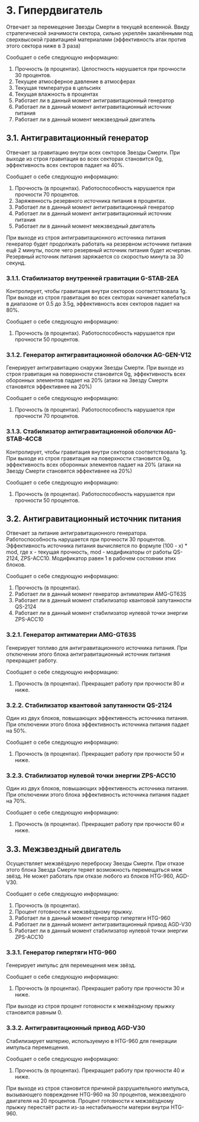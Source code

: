 # 3. Гипердвигатель
Отвечает за перемещение Звезды Смерти в текущей вселенной. Ввиду стратегической значимости сектора, сильно укреплён закалёнными под сверхвысокой гравитацией материалами (эффективность атак против этого сектора ниже в 3 раза)

Сообщает о себе следующую информацию:
1. Прочность (в процентах). Целостность нарушается при прочности 30 процентов.
2. Текущее атмосферное давление в атмосферах
3. Текущая температура в цельсиях
4. Текущая влажность в процентах
5. Работает ли в данный момент антигравитационный генератор
6. Работает ли в данный момент антигравитационный источник питания
7. Работает ли в данный момент межзвездный двигатель

## 3.1. Антигравитационный генератор
Отвечает за гравитацию внутри всех секторов Звезды Смерти. При выходе из строя гравитация во всех секторах становится 0g, эффективность всех секторов падает на 40%.

Сообщает о себе следующую информацию:
1. Прочность (в процентах). Работоспособность нарушается при прочности 70 процентов.
2. Заряженность резервного источника питания в процентах.
3. Работает ли в данный момент антигравитационный генератор
4. Работает ли в данный момент антигравитационный источник питания
5. Работает ли в данный момент межзвездный двигатель

При выходе из строя антигравитационного источника питания генератор будет продолжать работать на резервном источнике питания ещё 2 минуты, после чего резервный источник питания будет исчерпан. Резервный источник питания заряжается со скоростью минута за 30 секунд.

### 3.1.1. Стабилизатор внутренней гравитации G-STAB-2EA
Контролирует, чтобы гравитация внутри секторов соответствовала 1g. При выходе из строя гравитация во всех секторах начинает калебаться в диапазоне от 0.5 до 3.5g, эффективность всех секторов падает на 80%.

Сообщает о себе следующую информацию:
1. Прочность (в процентах). Работоспособность нарушается при прочности 50 процентов.

### 3.1.2. Генератор антигравитационной оболочки AG-GEN-V12
Генерирует антигравитацию снаружи Звезды Смерти. При выходе из строя гравитация на поверхности становится 0g, эффективность всех оборонных элементов падает на 20% (атаки на Звезду Смерти становятся эффективнее на 20%)

Сообщает о себе следующую информацию:
1. Прочность (в процентах). Работоспособность нарушается при прочности 70 процентов.
### 3.1.3. Стабилизатор антигравитационной оболочки AG-STAB-4CC8
Контролирует, чтобы гравитация внутри секторов соответствовала 1g. При выходе из строя гравитация на поверхности становится 0g, эффективность всех оборонных элементов падает на 20% (атаки на Звезду Смерти становятся эффективнее на 20%)

Сообщает о себе следующую информацию:
1. Прочность (в процентах). Работоспособность нарушается при прочности 50 процентов.

## 3.2. Антигравитационный источник питания
Отвечает за питание антигравитационного генератора. Работоспособность нарушается при прочности 30 процентов. Эффективность источника питания вычисляется по формуле (100 - x) * mod, где x - текущая прочность, mod - модификаторы от работы QS-2124, ZPS-ACC10. Модификатор равен 1 в рабочем состоянии этих блоков.

Сообщает о себе следующую информацию:
1. Прочность (в процентах). 
3. Работает ли в данный момент генератор антиматерии AMG-GT63S
4. Работает ли в данный момент стабилизатор квантовой запутанности QS-2124
5. Работает ли в данный момент стабилизатор нулевой точки энергии ZPS-ACC10

### 3.2.1. Генератор антиматерии AMG-GT63S
Генерирует топливо для антигравитационного источника питания. При отключении этого блока антигравитационный источник питания прекращает работу.

Сообщает о себе следующую информацию:
1. Прочность (в процентах). Прекращает работу при прочности 80 и ниже.

### 3.2.2. Стабилизатор квантовой запутанности QS-2124
Один из двух блоков, повышающих эффективность источника питания. При отключении этого блока эффективность источника питания падает на 50%.

Сообщает о себе следующую информацию:
1. Прочность (в процентах). Прекращает работу при прочности 50 и ниже.
### 3.2.3. Стабилизатор нулевой точки энергии ZPS-ACC10
Один из двух блоков, повышающих эффективность источника питания. При отключении этого блока эффективность источника питания падает на 70%.

Сообщает о себе следующую информацию:
1. Прочность (в процентах). Прекращает работу при прочности 60 и ниже.

## 3.3. Межзвездный двигатель
Осуществляет межзвёздную переброску Звезды Смерти. При отказе этого блока Звезда Смерти теряет возможность перемещаться меж звёзд. Не может работать при отказе любого из блоков HTG-960, AGD-V30.

Сообщает о себе следующую информацию:
1. Прочность (в процентах).
2. Процент готовности к межзвёздному прыжку.
3. Работает ли в данный момент генератор гипертяги HTG-960
4. Работает ли в данный момент антигравитационный привод AGD-V30
5. Работает ли в данный момент стабилизатор нулевой точки энергии ZPS-ACC10

### 3.3.1. Генератор гипертяги HTG-960
Генерирует импульс для перемещения меж звёзд.

Сообщает о себе следующую информацию:
1. Прочность (в процентах). Прекращает работу при прочности 30 и ниже.

При выходе из строя процент готовности к межвёздному прыжку становится равным 0.

### 3.3.2. Антигравитационный привод AGD-V30
Стабилизирует материю, используемую в HTG-960 для генерации импульса перемещения.

Сообщает о себе следующую информацию:
1. Прочность (в процентах). Прекращает работу при прочности 40 и ниже.

При выходе из строя становится причиной разрушительного импульса, вызывающего повреждение HTG-960 на 30 процентов, межзвездного двигателя на 20 процентов. Процент готовности к межзвёздному прыжку перестаёт расти из-за нестабильности материи внутри HTG-960.